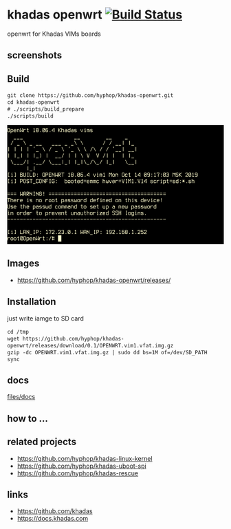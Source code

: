 # khadas openwrt [![Build Status](https://travis-ci.com/hyphop/khadas-openwrt.svg?branch=master)](https://travis-ci.com/hyphop/khadas-openwrt)

openwrt for Khadas VIMs boards


## screenshots

## Build

```
git clone https://github.com/hyphop/khadas-openwrt.git
cd khadas-openwrt
# ./scripts/build_prepare
./scripts/build
```

![openwrt.png](pics/openwrt.png)

## Images

+ https://github.com/hyphop/khadas-openwrt/releases/

## Installation

just write iamge to SD card

```
cd /tmp
wget https://github.com/hyphop/khadas-openwrt/releases/download/0.1/OPENWRT.vim1.vfat.img.gz
gzip -dc OPENWRT.vim1.vfat.img.gz | sudo dd bs=1M of=/dev/SD_PATH
sync
```

## docs

[files/docs](files/docs)

## how to ...

## related projects

+ https://github.com/hyphop/khadas-linux-kernel
+ https://github.com/hyphop/khadas-uboot-spi
+ https://github.com/hyphop/khadas-rescue

## links

+ https://github.com/khadas
+ https://docs.khadas.com

